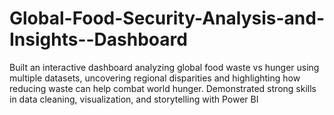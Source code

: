 # Global-Food-Security-Analysis-and-Insights--Dashboard
Built an interactive dashboard analyzing global food waste vs hunger using multiple datasets, uncovering regional disparities and highlighting how reducing waste can help combat world hunger. Demonstrated strong skills in data cleaning, visualization, and storytelling with Power BI
